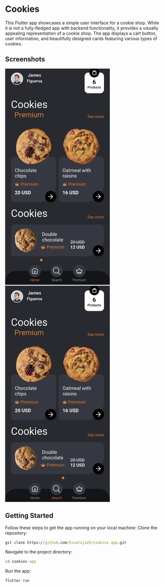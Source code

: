 # Cookies

This Flutter app showcases a simple user interface for a cookie shop. While it is not a fully-fledged app with backend functionality, it provides a visually appealing representation of a cookie shop. The app displays a cart button, user information, and beautifully designed cards featuring various types of cookies.

## Screenshots

![Screenshot 1](flutter_01.png) &nbsp;&nbsp;&nbsp;&nbsp;&nbsp;&nbsp;&nbsp; ![Screenshot 2](flutter_02.png)

## Getting Started

Follow these steps to get the app running on your local machine:
Clone the repository:

```cmd
git clone https://github.com/hssaluja25/cookies-app.git
```

Navigate to the project directory:

```cmd
cd cookies-app
```

Run the app:

```cmd
flutter run
```
